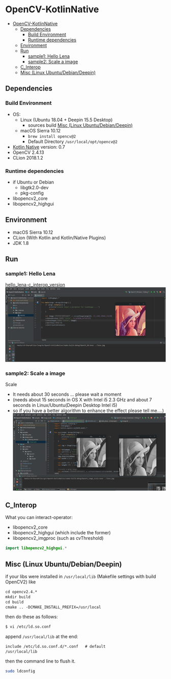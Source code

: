 # OpenCV-KotlinNative

<!-- TOC -->

- [OpenCV-KotlinNative](#opencv-kotlinnative)
	- [Dependencies](#dependencies)
		- [Build Environment](#build-environment)
		- [Runtime dependencies](#runtime-dependencies)
	- [Environment](#environment)
	- [Run](#run)
		- [sample1: Hello Lena](#sample1-hello-lena)
		- [sample2: Scale a image](#sample2-scale-a-image)
	- [C_Interop](#c_interop)
	- [Misc (Linux Ubuntu/Debian/Deepin)](#misc-linux-ubuntudebiandeepin)

<!-- /TOC -->

## Dependencies

### Build Environment 
- OS: 
    - Linux (Ubuntu 18.04 + Deepin 15.5 Desktop)
        - sources build [Misc (Linux Ubuntu/Debian/Deepin)](#misc-linux-ubuntudebiandeepin)
    - macOS Sierra 10.12 
        - `brew install opencv@2`
        - Default Directory `/usr/local/opt/opencv@2`
- [Kotlin Native](https://github.com/JetBrains/kotlin-native) version: 0.7
- OpenCV 2.4.13
- CLion 2018.1.2

### Runtime dependencies
- if Ubuntu or Debian
    - libgtk2.0-dev
    - pkg-config
- libopencv2_core
- libopencv2_highgui

## Environment
- macOS Sierra 10.12
- CLion (With Kotlin and Kotlin/Native Plugins)
- JDK 1.8

## Run
### sample1: Hello Lena
[hello_lena-c_interop_version](https://github.com/zxj5470/OpenCV-KotlinNative/blob/master/samples/hello_lena/c_interop_version/CInterop.kt)
![finally you can see lena.jpg](./pic/pic0.png)

### sample2: Scale a image
Scale 
- It needs about 30 seconds ... please wait a moment 
- (needs about 15 seconds in OS X with Intel i5 2.3 GHz and about 7 seconds in Linux/Ubuntu(Deepin Desktop Intel i5)
- so if you have a better algorithm to enhance the effect please tell me....)
![scale](./pic/pic1.png)

## C_Interop
What you can interact-operator:
- libopencv2_core
- libopencv2_highgui (which include the former)
- libopencv2_imgproc (such as cvThreshold)

```kotlin
import libopencv2_highgui.*
```

## Misc (Linux Ubuntu/Debian/Deepin)

if your libs were installed in `/usr/local/lib` (Makefile settings with build OpenCV2)
like
```
cd opencv2.4.*
mkdir build
cd build
cmake .. -DCMAKE_INSTALL_PREFIX=/usr/local
```
then do these as follows:
```bash
$ vi /etc/ld.so.conf
```
append `/usr/local/lib` at the end:
```
include /etc/ld.so.conf.d/*.conf   # default
/usr/local/lib
```
then the command line to flush it.
```bash
sudo ldconfig
```
